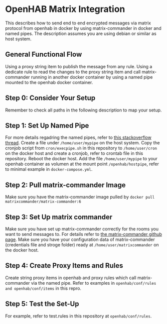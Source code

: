 # OpenHAB Matrix Integration
This describes how to send end to end encrypted messages via matrix protocol from openhab in docker by using matrix-commander in docker and named pipes. The description assumes you are using debian or similar as host system.

## General Functional Flow
Using a proxy string item to publish the message from any rule. Using a dedicate rule to read the changes to the proxy string item and call matrix-commander running in another docker container by using a named pipe mounted to the openhab docker container.

## Step 0: Consider Your Setup
Remember to check all paths in the following description to map your setup.

## Step 1: Set Up Named Pipe
For more details regadring the named pipes, refer to [this stackoverflow thread](https://stackoverflow.com/questions/32163955/how-to-run-shell-script-on-host-from-docker-container). Create a file under `/home/user/mypipe` on the host system.
Copy the cronjob script from `cron/execpipe.sh` in this repository to `/home/user/cron` on the docker host and create a cronjob, refer to crontab file in this repository. Reboot the docker host. Add the file `/home/user/mypipe` to your openhab container as volumen at the mount point `/openhab/hostpipe`, refer to minimal example in `docker-compose.yml`.

## Step 2: Pull matrix-commander Image
Make sure you have the matrix-commander image pulled by `docker pull matrixcommander/matrix-commander:6`

## Step 3: Set Up matrix commander
Make sure you have set up matrix-commander correctly for the rooms you want to send messages to. For details refer to [the matrix-commander github page](hhttps://github.com/8go/matrix-commander). Make sure you have your configuration data of matrix-commander (credentials file and stroge folder) ready at `/home/user/matrixcommander` on the docker host.

## Step 4: Create Proxy Items and Rules
Create string proxy items in openhab and proxy rules which call matrix-commander via the named pipe. Refer to examples in `openhab/conf/rules and openhab/conf/items` in this repro.

## Step 5: Test the Set-Up
For example, refer to test.rules in this repository at `openhab/conf/rules`.

